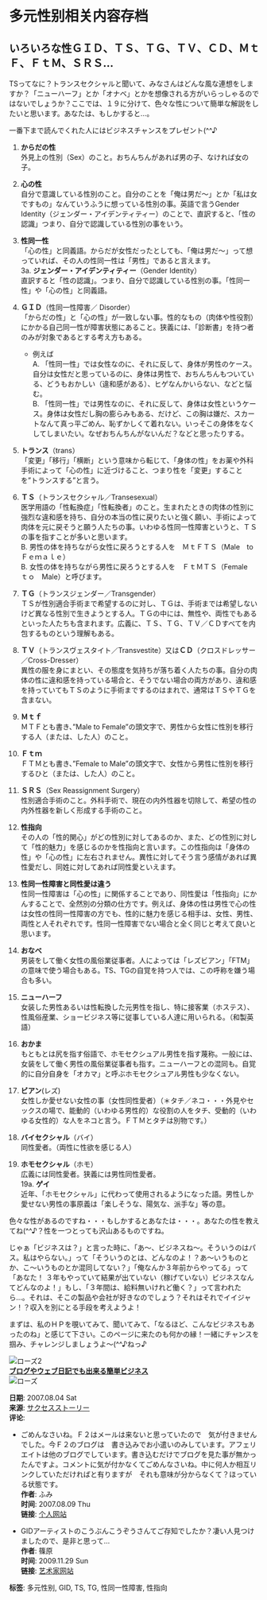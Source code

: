 # 多元性别相关内容存档

## いろいろな性ＧＩＤ、ＴＳ、ＴＧ、ＴＶ、ＣＤ、ＭｔＦ、ＦｔＭ、ＳＲＳ…

TSってなに？トランスセクシャルと聞いて、みなさんはどんな風な連想をしますか？「ニューハーフ」とか「オナベ」とかを想像される方がいらっしゃるのではないでしょうか？ここでは、１９に分けて、色々な性について簡単な解説をしたいと思います。あなたは、もしかすると…。

一番下まで読んでくれた人にはビジネスチャンスをプレゼント(^^♪

1. **からだの性**  
   外見上の性別（Sex）のこと。おちんちんがあれば男の子、なければ女の子。
   
2. **心の性**  
   自分で意識している性別のこと。自分のことを「俺は男だ～」とか「私は女ですもの」なんていうふうに想っている性別の事。英語で言うGender Identity（ジェンダー・アイデンティティー）のことで、直訳すると、「性の認識」つまり、自分で認識している性別の事をいう。
   
3. **性同一性**  
   「心の性」と同義語。からだが女性だったとしても、「俺は男だ～」って想っていれば、その人の性同一性は「男性」であると言えます。  
   3a. **ジェンダー・アイデンティティー**（Gender Identity）  
   直訳すると「性の認識」。つまり、自分で認識している性別の事。「性同一性」や「心の性」と同義語。
   
4. **ＧＩＤ**（性同一性障害／ Disorder）  
   「からだの性」と「心の性」が一致しない事。性的なもの（肉体や性役割）にかかる自己同一性が障害状態にあること。狭義には、「診断書」を持つ者のみが対象であるとする考え方もある。
   - 例えば  
     A. 「性同一性」では女性なのに、それに反して、身体が男性のケース。自分は女性だと思っているのに、身体は男性で、おちんちんもついている、どうもおかしい（違和感がある）、ヒゲなんかいらない、などと悩む。  
     B. 「性同一性」では男性なのに、それに反して、身体は女性というケース。身体は女性だし胸の膨らみもある、だけど、この胸は嫌だ、スカートなんて真っ平ごめん、恥ずかしくて着れない。いっそこの身体をなくしてしまいたい。なぜおちんちんがないんだ？などと思ったりする。

5. **トランス**（trans）  
   「変更」「移行」「横断」という意味から転じて、「身体の性」をお薬や外科手術によって「心の性」に近づけること、つまり性を「変更」することを”トランスする”と言う。

6. **ＴＳ**（トランスセクシャル／Transesexual）  
   医学用語の「性転換症」「性転換者」のこと。生まれたときの肉体の性別に強烈な違和感を持ち、自分の本当の性に戻りたいと強く願い、手術によって肉体を元に戻そうと願う人たちの事。いわゆる性同一性障害というと、ＴＳの事を指すことが多いと思います。  
   B. 男性の体を持ちながら女性に戻ろうとする人を　ＭｔＦＴＳ（Male　to　Ｆｅｍａｌｅ）  
   B. 女性の体を持ちながら男性に戻ろうとする人を　ＦｔＭＴＳ（Female　ｔｏ　Male）と呼びます。

7. **ＴＧ**（トランスジェンダー／Transgender）  
   ＴＳが性別適合手術まで希望するのに対し、ＴＧは、手術までは希望しないけど異なる性別で生きようとする人。ＴＧの中には、無性や、両性でもあるといった人たちも含まれます。広義に、ＴＳ、ＴＧ、ＴＶ／ＣＤすべてを内包するものという理解もある。

8. **ＴＶ**（トランスヴェスタイト／Transvestite）又は**ＣＤ**（クロスドレッサー／Cross-Dresser）  
   異性の服を身にまとい、その態度を気持ちが落ち着く人たちの事。自分の肉体の性に違和感を持っている場合と、そうでない場合の両方があり、違和感を持っていてもＴＳのように手術までするのはまれで、通常はＴＳやＴＧを含まない。

9. **Ｍｔｆ**  
   ＭＴＦとも書き、”Male to Female”の頭文字で、男性から女性に性別を移行する人（または、した人）のこと。

10. **Ｆｔｍ**  
    ＦＴＭとも書き、”Female to Male”の頭文字で、女性から男性に性別を移行するひと（または、した人）のこと。

11. **ＳＲＳ**（Sex Reassignment Surgery）  
    性別適合手術のこと。外科手術で、現在の内外性器を切除して、希望の性の内外性器を新しく形成する手術のこと。

12. **性指向**  
    その人の「性的関心」がどの性別に対してあるのか、また、どの性別に対して「性的魅力」を感じるのかを性指向と言います。この性指向は「身体の性」や「心の性」に左右されません。異性に対してそう言う感情があれば異性愛だし、同姓に対してあれば同性愛といえます。

13. **性同一性障害と同性愛は違う**  
    性同一性障害は「心の性」に関係することであり、同性愛は「性指向」にかんすることで、全然別の分類の仕方です。例えば、身体の性は男性で心の性は女性の性同一性障害の方でも、性的に魅力を感じる相手は、女性、男性、両性と人それぞれです。性同一性障害でない場合と全く同じと考えて良いと思います。

14. **おなべ**  
    男装をして働く女性の風俗業従事者。人によっては「レズビアン」「FTM」の意味で使う場合もある。TS、TGの自覚を持つ人では、この呼称を嫌う場合も多い。

15. **ニューハーフ**  
    女装した男性あるいは性転換した元男性を指し、特に接客業（ホステス）、性風俗産業、ショービジネス等に従事している人達に用いられる。（和製英語）

16. **おかま**  
    もともとは尻を指す俗語で、ホモセクシュアル男性を指す蔑称。一般には、女装をして働く男性の風俗業従事者も指す。ニューハーフとの混同も。自覚的に自分自身を「オカマ」と呼ぶホモセクシュアル男性も少なくない。

17. **ビアン**(レズ)  
    女性しか愛せない女性の事（女性同性愛者）（＊タチ／ネコ・・・外見やセックスの場で、能動的（いわゆる男性的）な役割の人をタチ、受動的（いわゆる女性的）な人をネコと言う。ＦＴＭとタチは別物です。）

18. **バイセクシャル**（バイ）  
    同性愛者。（両性に性欲を感じる人）

19. **ホモセクシャル**（ホモ）  
    広義には同性愛者。狭義には男性同性愛者。  
    19a. **ゲイ**  
    近年、「ホモセクシャル」に代わって使用されるようになった語。男性しか愛せない男性の事原義は「楽しそうな、陽気な、派手な」等の意。

色々な性があるのですね・・・もしかするとあなたは・・・。あなたの性を教えてね(^^♪？性を一つとっても沢山あるものですね。

じゃぁ「ビジネスは？」と言った時に、「あ～、ビジネスね～。そういうのはパス。私はやらない。」って「そういうのとは、どんなのよ！？あ～いうものとか、こ～いうものとか混同してない？」「俺なんか３年前からやってる」って「あなた！ ３年もやっていて結果が出ていない（稼げていない）ビジネスなんてどんなのよ！」もし、「３年間は、給料無いけれど働く？」って言われたら…。それは、そこの製品や会社が好きなのでしょう？それはそれでイイジャン！？収入を別にとる手段を考えようよ！

まずは、私のＨＰを覗いてみて、聞いてみて、「なるほど、こんなビジネスもあったのね」と感じて下さい。このページに来たのも何かの縁！一緒にチャンスを掴み、チャレンジしましょうよ～(^^♪ねっ♪

![ローズ2](https://blog-imgs-1-origin.fc2.com/emoji/2007-02-19/32658.gif)  
[**ブログやウェブ日記でも出来る簡単ビジネス**](http://ponta312.blog95.fc2.com/)  
![ローズ](https://blog-imgs-1-origin.fc2.com/emoji/2007-02-19/32656.gif)

**日期**: 2007.08.04 Sat  
**来源**: [サクセスストーリー](http://attain312.blog109.fc2.com/blog-entry-76.html)  
**评论**:

- ごめんなさいね。Ｆ２はメールは来ないと思っていたので　気が付きませんでした。今Ｆ２のブログは　書き込みでお小遣いのみしています。アフェリエイトは他のブログでしています。書き込むだけでブログを見た事が無かったんですよ。コメントに気が付かなくてごめんなさいね。中に何人か相互リンクしていただければと有りますが　それも意味が分からなくて？ほっている状態です。  
  **作者**: ふみ  
  **时间**: 2007.08.09 Thu  
  **链接**: [个人网站](http://okimf8210.jugem.jp/)

- GIDアーティストのこうぶんこうぞうさんてご存知でしたか？凄い人見つけましたので、是非と思って…   
  **作者**: 篠原  
  **时间**: 2009.11.29 Sun  
  **链接**: [艺术家网站](http://www.atelier-co.net/) 

**标签**: 多元性别, GID, TS, TG, 性同一性障害, 性指向